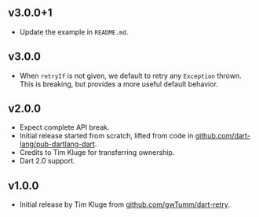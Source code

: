 ## v3.0.0+1
 * Update the example in `README.md`.

## v3.0.0
 * When `retryIf` is not given, we default to retry any `Exception` thrown.
   This is breaking, but provides a more useful default behavior.

## v2.0.0
 * Expect complete API break.
 * Initial release started from scratch, lifted from code in
   [github.com/dart-lang/pub-dartlang-dart](https://github.com/dart-lang/pub-dartlang-dart).
 * Credits to Tim Kluge for transferring ownership.
 * Dart 2.0 support.

## v1.0.0
 * Initial release by Tim Kluge from 
   [github.com/gwTumm/dart-retry](https://github.com/gwTumm/dart-retry).
